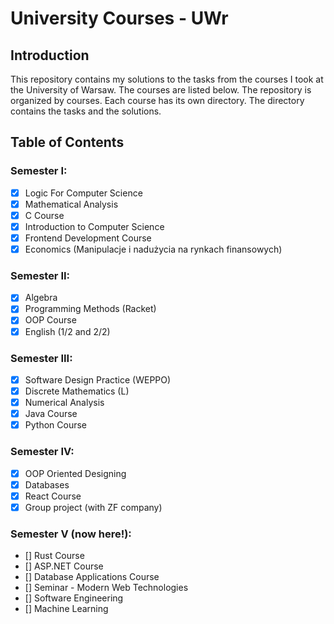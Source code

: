 # University Courses - UWr

## Introduction

This repository contains my solutions to the tasks from the courses I took at the University of Warsaw. The courses are listed below. The repository is organized by courses. Each course has its own directory. The directory contains the tasks and the solutions.

## Table of Contents

### Semester I:
- [x] Logic For Computer Science
- [x] Mathematical Analysis
- [x] C Course
- [x] Introduction to Computer Science
- [x] Frontend Development Course
- [x] Economics (Manipulacje i nadużycia na rynkach finansowych)

### Semester II:
- [x] Algebra
- [x] Programming Methods (Racket)
- [x] OOP Course
- [x] English (1/2 and 2/2)

### Semester III:
- [x] Software Design Practice (WEPPO)
- [x] Discrete Mathematics (L)
- [x] Numerical Analysis
- [x] Java Course
- [x] Python Course 

### Semester IV:
- [x] OOP Oriented Designing
- [x] Databases
- [x] React Course
- [x] Group project (with ZF company) 

### Semester V (now here!):
- [] Rust Course
- [] ASP.NET Course
- [] Database Applications Course
- [] Seminar - Modern Web Technologies
- [] Software Engineering
- [] Machine Learning